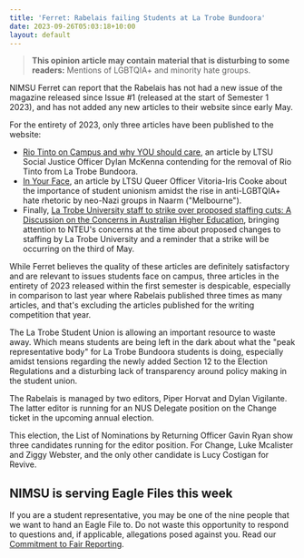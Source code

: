 ```yaml
---
title: 'Ferret: Rabelais failing Students at La Trobe Bundoora'
date: 2023-09-26T05:03:18+10:00
layout: default
---
```

> **This opinion article may contain material that is disturbing to some readers:** Mentions of LGBTQIA+ and minority hate groups. 

NIMSU Ferret can report that the Rabelais has not had a new issue of the magazine released since Issue #1 (released at the start of Semester 1 2023), and has not added any new articles to their website since early May. 

For the entirety of 2023, only three articles have been published to the website: 

- [Rio Tinto on Campus and why YOU should care](https://www.rabelais.com.au/la-trobe/57915sts2got3cr56hntu6f8sthb5v), an article by LTSU Social Justice Officer Dylan McKenna contending for the removal of Rio Tinto from La Trobe Bundoora. 
- [In Your Face](https://www.rabelais.com.au/la-trobe/in-your-face), an article by LTSU Queer Officer Vitoria-Iris Cooke about the importance of student unionism amidst the rise in anti-LGBTQIA+ hate rhetoric by neo-Nazi groups in Naarm ("Melbourne"). 
- Finally, [La Trobe University staff to strike over proposed staffing cuts: A Discussion on the Concerns in Australian Higher Education](https://www.rabelais.com.au/la-trobe/0u0ces5v9y5ib0t0za6tdyvwqjuuei), bringing attention to NTEU's concerns at the time about proposed changes to staffing by La Trobe University and a reminder that a strike will be occurring on the third of May. 

While Ferret believes the quality of these articles are definitely satisfactory and are relevant to issues students face on campus, three articles in the entirety of 2023 released within the first semester is despicable, especially in comparison to last year where Rabelais published three times as many articles, and that's excluding the articles published for the writing competition that year. 

The La Trobe Student Union is allowing an important resource to waste away. Which means students are being left in the dark about what the "peak representative body" for La Trobe Bundoora students is doing, especially amidst tensions regarding the newly added Section 12 to the Election Regulations and a disturbing lack of transparency around policy making in the student union. 

The Rabelais is managed by two editors, Piper Horvat and Dylan Vigilante. The latter editor is running for an NUS Delegate position on the Change ticket in the upcoming annual election. 

This election, the List of Nominations by Returning Officer Gavin Ryan show three candidates running for the editor position. For Change, Luke Mcalister and Ziggy Webster, and the only other candidate is Lucy Costigan for Revive. 

## NIMSU is serving Eagle Files this week
If you are a student representative, you may be one of the nine people that we want to hand an Eagle File to. Do not waste this opportunity to respond to questions and, if applicable, allegations posed against you. Read our [Commitment to Fair Reporting](/impartiality/).
